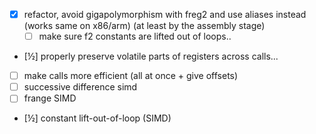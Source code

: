 - [x] refactor, avoid gigapolymorphism with freg2 and use aliases instead (works
  same on x86/arm) (at least by the assembly stage)
  - [ ] make sure f2 constants are lifted out of loops..
- [½] properly preserve volatile parts of registers across calls...
- [ ] make calls more efficient (all at once + give offsets)
- [ ] successive difference simd
- [ ] frange SIMD
- [½] constant lift-out-of-loop (SIMD)
